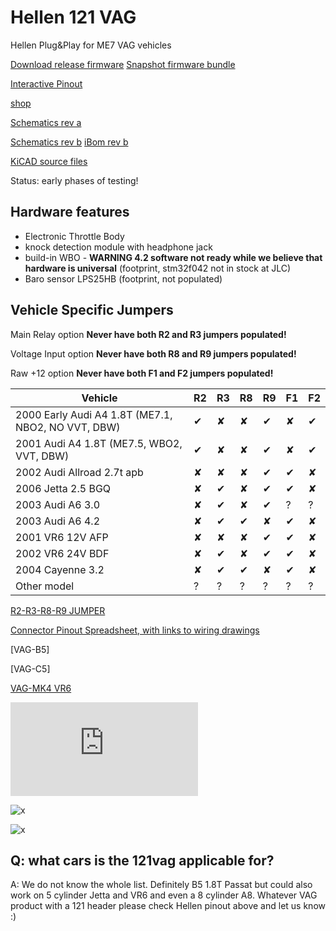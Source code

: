 # Hellen 121 VAG

Hellen Plug&Play for ME7 VAG vehicles

[Download release firmware](https://github.com/rusefi/rusefi/releases/latest/download/rusefi_bundle_hellen121vag.zip)
[Snapshot firmware bundle](https://rusefi.com/build_server/rusefi_bundle_hellen121vag.zip)

[Interactive Pinout](https://rusefi.com/docs/pinouts/hellen/hellen121vag/)

[shop](https://www.shop.rusefi.com/shop/p/hellen-121-vag)

[Schematics rev a](https://github.com/rusefi/hellen121vag/raw/main/boards/hellen121vag-a/board/hellen121vag-a-schematic.pdf)

[Schematics rev b](https://github.com/rusefi/hellen121vag/raw/main/boards/hellen121vag-b/board/hellen121vag-b-schematic.pdf)
[iBom rev b](https://rusefi.com/docs/ibom/hellen121vag-b-ibom.html)

[KiCAD source files](https://github.com/rusefi/hellen121vag)

Status: early phases of testing!

## Hardware features

* Electronic Throttle Body
* knock detection module with headphone jack
* build-in WBO - **WARNING 4.2 software not ready while we believe that hardware is universal** (footprint, stm32f042 not in stock at JLC)
* Baro sensor LPS25HB (footprint, not populated)

## Vehicle Specific Jumpers

Main Relay option **Never have both R2 and R3 jumpers populated!**

Voltage Input option **Never have both R8 and R9 jumpers populated!**

Raw +12 option **Never have both F1 and F2 jumpers populated!**

| Vehicle | R2 | R3 | R8 | R9 | F1 | F2 |
| --- | --- | --- | --- | --- | --- | --- |
| 2000 Early Audi A4 1.8T (ME7.1, NBO2, NO VVT, DBW) | ✔ | ✘ | ✘ | ✔ | ✘ | ✔ |
| 2001 Audi A4 1.8T (ME7.5, WBO2, VVT, DBW) | ✔ | ✘ | ✘ | ✔ | ✘ | ✔ |
| 2002 Audi Allroad 2.7t apb |  ✘ | ✘ | ✘ | ✔ | ✔ | ✘|
| 2006 Jetta 2.5 BGQ | ✘ | ✔ | ✘ | ✔ | ✔ | ✘ |
| 2003 Audi A6 3.0 | ✘ | ✔ | ✘ | ✔ | ? | ? |
| 2003 Audi A6 4.2 | ✘ | ✔ | ✔ | ✘ | ✔ | ✘ |
| 2001 VR6 12V AFP | ✘ | ✘ | ✘ | ✔ | ✔ | ✘ |
| 2002 VR6 24V BDF | ✘ | ✔ | ✘ | ✔ | ✔ | ✘|
| 2004 Cayenne 3.2 | ✘ | ✔ | ✔ | ✘ | ✔ | ✘|
| Other model | ? | ? | ? | ? | ? | ? |

[R2-R3-R8-R9 JUMPER](https://drive.google.com/file/d/1r4os5Ft1mQFYYcKLPqTyI-RTlIX4GPmx/view?usp=sharing)

[Connector Pinout Spreadsheet, with links to wiring drawings](https://docs.google.com/spreadsheets/d/1H0cZPAJFbpprgSu1Y8BiAYzXbqddvIn-Hhod4QCVQwk)

[VAG-B5]

[VAG-C5]

[VAG-MK4 VR6](mk4-vr6-wiring)

![x](https://rusefi.com/forum/download/file.php?id=7575)

![x](Hardware/Hellen/hellen121vag-b.jpg)

![x](Hardware/Hellen/hellen121vag-a.jpg)

## Q: what cars is the 121vag applicable for?

A: We do not know the whole list. Definitely B5 1.8T Passat but could also work on 5 cylinder Jetta and VR6 and even a 8 cylinder A8. Whatever VAG product with a 121 header please check Hellen pinout above and let us know :)
